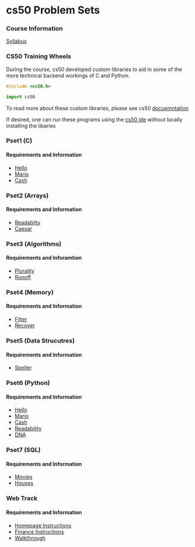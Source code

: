 # cs50 Problem Sets

### Course Information
[Syllabus](https://cs50.harvard.edu/x/2020/syllabus/)

### CS50 Training Wheels
During the course, cs50 developed custom libraries to aid in some of the more technical backend workings of C and Python.

```c
#include <cs50.h>
```

```python
import cs50
```

To read more about these custom libraries, please see cs50 [docuemntation](https://cs50.readthedocs.io/libraries/cs50/)

If desired, one can run these programs using the [cs50 ide](https://ide.cs50.io) without locally installing the libaries

### Pset1 (C)
#### Requirements and Information
* [Hello](https://cs50.harvard.edu/x/2020/psets/1/hello/)
* [Mario](https://cs50.harvard.edu/x/2020/psets/1/mario/less/)
* [Cash](https://cs50.harvard.edu/x/2020/psets/1/cash/)

### Pset2 (Arrays)
#### Requirements and Information
* [Readabilty](https://cs50.harvard.edu/x/2020/psets/2/readability/)
* [Caesar](https://cs50.harvard.edu/x/2020/psets/2/caesar/)

### Pset3 (Algorithms)
#### Requirements and Inforamtion
* [Plurality](https://cs50.harvard.edu/x/2020/psets/3/plurality/)
* [Runoff](https://cs50.harvard.edu/x/2020/psets/3/runoff/)

### Pset4 (Memory)
#### Requirements and Information
* [Filter](https://cs50.harvard.edu/x/2020/psets/4/filter/less/#:~:text=wget%20https://cdn.cs50.net/2019/fall/psets/4/filter/less/filter.zip)
* [Recover](https://cs50.harvard.edu/x/2020/psets/4/recover/)

### Pset5 (Data Strucutres)
#### Requirements and Information
* [Speller](https://cs50.harvard.edu/x/2020/psets/5/speller/)

### Pset6 (Python)
#### Requirements and Information
* [Hello](https://cs50.harvard.edu/x/2020/psets/6/hello/)
* [Mario](https://cs50.harvard.edu/x/2020/psets/6/mario/less/)
* [Cash](https://cs50.harvard.edu/x/2020/psets/6/cash/)
* [Readability](https://cs50.harvard.edu/x/2020/psets/6/readability/)
* [DNA](https://cs50.harvard.edu/x/2020/psets/6/dna/)

### Pset7 (SQL)
#### Requirements and Information
* [Movies](https://cs50.harvard.edu/x/2020/psets/7/movies/#:~:text=cs50/problems/2020/x/movies)
* [Houses](https://cs50.harvard.edu/x/2020/psets/7/houses/#:~:text=https://cdn.cs50.net/2019/fall/psets/7/houses/houses.zip)

### Web Track
#### Requirements and Information
* [Homepage Instructions](https://cs50.harvard.edu/x/2020/tracks/web/homepage/)
* [Finance Instructions](https://cs50.harvard.edu/x/2020/tracks/web/finance/)
* [Walkthrough](https://cs50.harvard.edu/x/2020/tracks/web/)